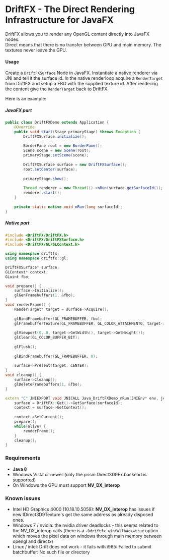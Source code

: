 # DriftFX - The Direct Rendering Infrastructure for JavaFX

DriftFX allows you to render any OpenGL content directly into JavaFX nodes.  
Direct means that there is no transfer between GPU and main memory. The textures never leave the GPU.


#### Usage

Create a `DriftFXSurface` Node in JavaFX. Instantiate a native renderer via JNI and tell it the surface id. In the native renderloop acquire a `RenderTarget` from DriftFX and setup a FBO with the supplied texture id. After rendering the content give the `RenderTarget` back to DriftFX.

Here is an example:  

##### JavaFX part

```java
public class DriftFXDemo extends Application {
	@Override
	public void start(Stage primaryStage) throws Exception {
		DriftFXSurface.initialize();
		
		BorderPane root = new BorderPane();
		Scene scene = new Scene(root);
		primaryStage.setScene(scene);
		
		DriftFXSurface surface = new DriftFXSurface();
		root.setCenter(surface);
		
		primaryStage.show();
		
		Thread renderer = new Thread(()->nRun(surface.getSurfaceId());
		renderer.start();
	}
	
	private static native void nRun(long surfaceId);
}
```

##### Native part

```c++
#include <DriftFX/DriftFX.h>
#include <DriftFX/DriftFXSurface.h>
#include <DriftFX/GL/GLContext.h>

using namespace driftfx;
using namespace driftfx::gl;

DriftFXSurface* surface;
GLContext* context;
GLuint fbo;

void prepare() {
	surface->Initialize();
	glGenFramebuffers(1, &fbo);
}
void renderFrame() {
	RenderTarget* target = surface->Acquire();
	
	glBindFramebuffer(GL_FRAMEBUFFER, fbo);
	glFramebufferTexture(GL_FRAMEBUFFER, GL_COLOR_ATTACHMENT0, target->GetGLTexture(), 0);
	
	glViewport(0, 0, target->GetWidth(), target->GetHeight());
	glClear(GL_COLOR_BUFFER_BIT);
	
	glFlush();
	
	glBindFramebuffer(GL_FRAMEBUFFER, 0);
	
	surface->Present(target, CENTER);
}
void cleanup() {
	surface->Cleanup();
	glDeleteFramebuffers(1, &fbo);
}

extern "C" JNIEXPORT void JNICALL Java_DriftFXDemo_nRun(JNIEnv* env, jclass cls, jlong surfaceId) {
	surface = DriftFX::Get()->GetSurface(surfaceId);
	context = surface->GetContext();
	
	context->SetCurrent();	
	prepare();
	while(alive) {
		renderFrame();
	}
	cleanup();
}

```

### Requirements

 * **Java 8**
 * Windows Vista or newer (only the prism Direct3D9Ex backend is supported)
 * On Windows the GPU must support **NV_DX_interop**

 
### Known issues
 * Intel HD Graphics 4000 (10.18.10.5059): **NV_DX_interop** has issues if new IDirect3D9Texture's get the same address as already disposed ones.
 * Windows 7 / nvidia: the nvidia driver deadlocks - this seems related to the NV_DX_interop calls (there is a `-Ddriftfx.winfallback=true` option which moves the pixel data on windows through main memory between opengl and directx)
 * Linux / intel: Drift does not work - it fails with i965: Failed to submit batchbuffer: No such file or directory
 
